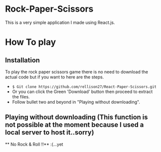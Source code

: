 # Rock-Paper-Scissors
This is a very simple application I made using React.js.



# How To play
## Installation
To play the rock paper scissors game there is no need to download the actual code but if you want to here are the steps.
- `$ Git clone https://github.com/rellison27/React-Paper-Scissors.git`
- Or you can click the Green 'Download' button then proceed to extract the files.
- Follow bullet two and beyond in "Playing without downloading".

## Playing without downloading (This function is not possible at the moment because I used a local server to host it..sorry)
** No Rock & Roll !!** :(...yet
